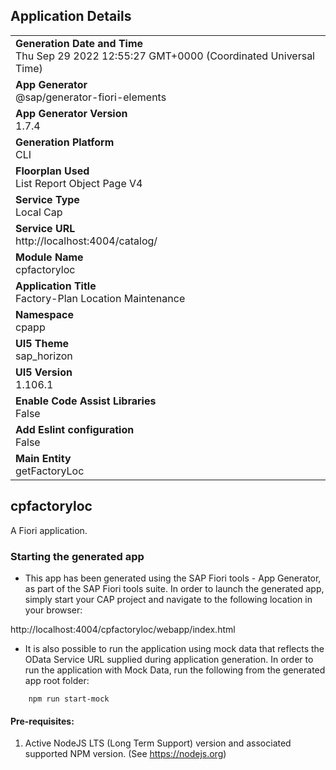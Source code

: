 ## Application Details
|               |
| ------------- |
|**Generation Date and Time**<br>Thu Sep 29 2022 12:55:27 GMT+0000 (Coordinated Universal Time)|
|**App Generator**<br>@sap/generator-fiori-elements|
|**App Generator Version**<br>1.7.4|
|**Generation Platform**<br>CLI|
|**Floorplan Used**<br>List Report Object Page V4|
|**Service Type**<br>Local Cap|
|**Service URL**<br>http://localhost:4004/catalog/
|**Module Name**<br>cpfactoryloc|
|**Application Title**<br>Factory-Plan Location Maintenance |
|**Namespace**<br>cpapp|
|**UI5 Theme**<br>sap_horizon|
|**UI5 Version**<br>1.106.1|
|**Enable Code Assist Libraries**<br>False|
|**Add Eslint configuration**<br>False|
|**Main Entity**<br>getFactoryLoc|

## cpfactoryloc

A Fiori application.

### Starting the generated app

-   This app has been generated using the SAP Fiori tools - App Generator, as part of the SAP Fiori tools suite.  In order to launch the generated app, simply start your CAP project and navigate to the following location in your browser:

http://localhost:4004/cpfactoryloc/webapp/index.html

- It is also possible to run the application using mock data that reflects the OData Service URL supplied during application generation.  In order to run the application with Mock Data, run the following from the generated app root folder:

```
    npm run start-mock
```

#### Pre-requisites:

1. Active NodeJS LTS (Long Term Support) version and associated supported NPM version.  (See https://nodejs.org)


